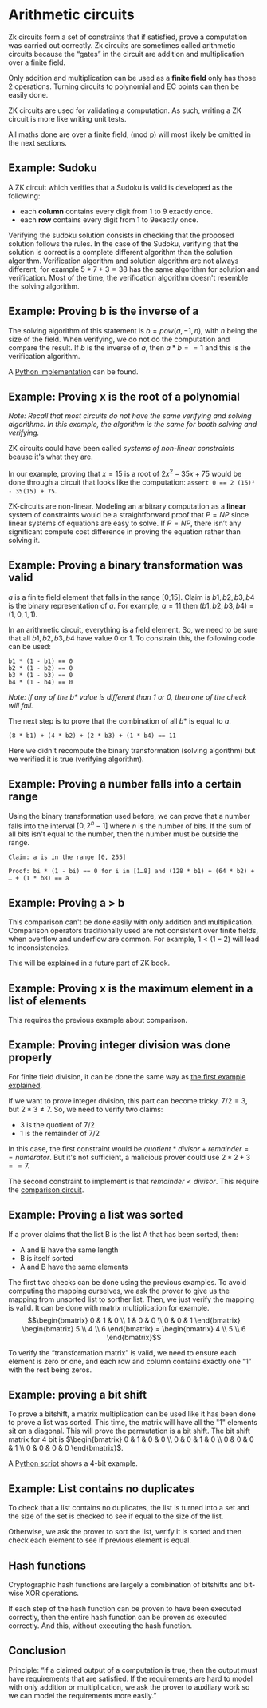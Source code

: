 # Arithmetic circuits

Zk circuits form a set of constraints that if satisfied, prove a computation was carried out correctly. Zk circuits are sometimes called arithmetic circuits because the “gates” in the circuit are addition and multiplication over a finite field.

Only addition and multiplication can be used as a **finite field** only has those 2 operations. Turning circuits to polynomial and EC points can then be easily done.

ZK circuits are used for validating a computation. As such, writing a ZK circuit is more like writing unit tests.

All maths done are over a finite field, (mod p) will most likely be omitted in the next sections.

## Example: Sudoku

A ZK circuit which verifies that a Sudoku is valid is developed as the following:
- each **column** contains every digit from 1 to 9 exactly once.
- each **row** contains every digit from 1 to 9exactly once.

Verifying the sudoku solution consists in checking that the proposed solution follows the rules.
In the case of the Sudoku, verifying that the solution is correct is a complete different algorithm than the solution algorithm.
Verification algorithm and solution algorithm are not always different, for example $5*7+3=38$ has the same algorithm for solution and verification.
Most of the time, the verification algorithm doesn't resemble the solving algorithm.


## Example: Proving b is the inverse of a
The solving algorithm of this statement is $b=pow(a, -1, n)$, with $n$ being the size of the field.
When verifying, we do not do the computation and compare the result.
If $b$ is the inverse of $a$, then $a * b == 1$ and this is the verification algorithm.


A [Python implementation](./inverse.py) can be found.


## Example: Proving x is the root of a polynomial

*Note: Recall that most circuits do not have the same verifying and solving algorithms.
In this example, the algorithm is the same for booth solving and verifying.*

ZK circuits could have been called *systems of non-linear constraints* beause it's what they are. 

In our example, proving that $x=15$ is a root of $2x^2 - 35x + 75$ would be done through a circuit that looks like the computation:
`assert 0 == 2 (15)² - 35(15) + 75`.

ZK-circuits are non-linear. Modeling an arbitrary computation as a **linear** system of constraints would be a straightforward proof that $P=NP$ since linear systems of equations are easy to solve. If $P=NP$, there isn’t any significant compute cost difference in proving the equation rather than solving it.

## Example: Proving a binary transformation was valid

$a$ is a finite field element that falls in the range \[0;15\]. Claim is $b1, b2, b3, b4$ is the binary representation of $a$. For example, $a=11$ then $(b1, b2, b3, b4) = (1,0,1,1)$.

In an arithmetic circuit, everything is a field element. So, we need to be sure that all $b1, b2, b3, b4$ have value $0$ or $1$. To constrain this, the following code can be used:
```
b1 * (1 - b1) == 0
b2 * (1 - b2) == 0
b3 * (1 - b3) == 0
b4 * (1 - b4) == 0
```
*Note: If any of the $b*$ value is different than 1 or 0, then one of the check will fail.*

The next step is to prove that the combination of all $b*$ is equal to $a$.
```
(8 * b1) + (4 * b2) + (2 * b3) + (1 * b4) == 11
```

Here we didn't recompute the binary transformation (solving algorithm) but we verified it is true (verifying algorithm).

## Example: Proving a number falls into a certain range
Using the binary transformation used before, we can prove that a number falls into the interval $[0, 2^n-1]$ where $n$ is the number of bits. If the sum of all bits isn't equal to the number, then the number must be outside the range.

```
Claim: a is in the range [0, 255]

Proof: bi * (1 - bi) == 0 for i in [1…8] and (128 * b1) + (64 * b2) + … + (1 * b8) == a
```


## Example: Proving a > b
This comparison can't be done easily with only addition and multiplication.
Comparison operators traditionally used are not consistent over finite fields, when overflow and underflow are common.
For example, $1 < (1-2)$ will lead to inconsistencies.

This will be explained in a future part of ZK book.

## Example: Proving x is the maximum element in a list of elements
This requires the previous example about comparison.

## Example: Proving integer division was done properly
For finite field division, it can be done the same way as [the first example explained](#example-proving-b-is-the-inverse-of-a).

If we want to prove integer division, this part can become tricky. $7/2 = 3$, but $2*3 \neq 7$. So, we need to verify two claims:
- $3$ is the quotient of $7/2$
- $1$ is the remainder of $7/2$

In this case, the first constraint would be $quotient * divisor + remainder == numerator$. But it's not sufficient, a malicious prover could use $2*2 + 3 == 7$.

The second constraint to implement is that $remainder < divisor$. This require the [comparison circuit](#example-proving-a--b).


## Example: Proving a list was sorted

If a prover claims that the list B is the list A that has been sorted, then:
- A and B have the same length
- B is itself sorted
- A and B have the same elements

The first two checks can be done using the previous examples.
To avoid computing the mapping ourselves, we ask the prover to give us the mapping from unsorted list to sorther list.
Then, we just verify the mapping is valid. It can be done with matrix multiplication for example.
$$\begin{bmatrix} 0 & 1 & 0 \\ 1 & 0 & 0 \\ 0 & 0 & 1 \end{bmatrix} \begin{bmatrix} 5 \\ 4 \\ 6 \end{bmatrix} = \begin{bmatrix} 4 \\ 5 \\ 6 \end{bmatrix}$$

To verify the “transformation matrix” is valid, we need to ensure each element is zero or one, and each row and column contains exactly one “1” with the rest being zeros.


## Example: proving a bit shift

To prove a bitshift, a matrix multiplication can be used like it has been done to prove a list was sorted.
This time, the matrix will have all the "1" elements sit on a diagonal.
This will prove the permutation is a bit shift.
The bit shift matrix for 4 bit is $\begin{bmatrix} 0 & 1 & 0 & 0 \\ 0 & 0 & 1 & 0 \\ 0 & 0 & 0 & 1 \\ 0 & 0 & 0 & 0 \end{bmatrix}$.

A [Python script](./bitshift.py) shows a 4-bit example.


## Example: List contains no duplicates
To check that a list contains no duplicates, the list is turned into a set and the size of the set is checked to see if equal to the size of the list.

Otherwise, we ask the prover to sort the list, verify it is sorted and then check each element to see if previous element is equal.

## Hash functions

Cryptographic hash functions are largely a combination of bitshifts and bit-wise XOR operations.

If each step of the hash function can be proven to have been executed correctly, then the entire hash function can be proven as executed correctly.
And this, without executing the hash function.


## Conclusion

Principle: “if a claimed output of a computation is true, then the output must have requirements that are satisfied.
If the requirements are hard to model with only addition or multiplication, we ask the prover to
auxiliary work so we can model the requirements more easily.”

